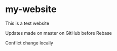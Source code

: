 # my-website

This is a test website

Updates made on master on GitHub before Rebase

Conflict change locally